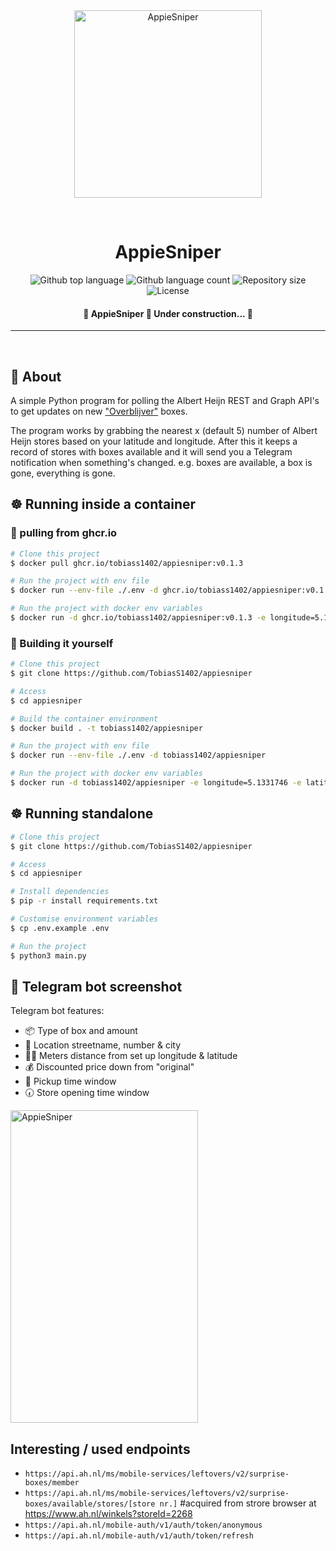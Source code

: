 <div align="center" id="top"> 
  <img src="https://user-images.githubusercontent.com/46230851/190220948-4d11bff5-6278-4420-b328-5d06879db352.png" alt="AppieSniper" width="300" height="300" />

  &#xa0;

</div>

<h1 align="center">AppieSniper</h1>

<p align="center">
  <img alt="Github top language" src="https://img.shields.io/github/languages/top/TobiasS1402/appiesniper?color=56BEB8">

  <img alt="Github language count" src="https://img.shields.io/github/languages/count/TobiasS1402/appiesniper?color=56BEB8">

  <img alt="Repository size" src="https://img.shields.io/github/repo-size/TobiasS1402/appiesniper?color=56BEB8">

  <img alt="License" src="https://img.shields.io/github/license/{{YOUR_GITHUB_USERNAME}}/appiesniper?color=56BEB8">

  <!-- <img alt="Github issues" src="https://img.shields.io/github/issues/{{YOUR_GITHUB_USERNAME}}/appiesniper?color=56BEB8" /> -->

  <!-- <img alt="Github forks" src="https://img.shields.io/github/forks/{{YOUR_GITHUB_USERNAME}}/appiesniper?color=56BEB8" /> -->

  <!-- <img alt="Github stars" src="https://img.shields.io/github/stars/{{YOUR_GITHUB_USERNAME}}/appiesniper?color=56BEB8" /> -->
</p>

<Status>

<h4 align="center"> 
	🚧  AppieSniper 🚀 Under construction...  🚧
</h4> 

<hr>

<br>

## :dart: About ##

A simple Python program for polling the Albert Heijn REST and Graph API's to get updates on new ["Overblijver"](https://www.ah.nl/over-ah/beter-eten/overblijvers) boxes.

The program works by grabbing the nearest x (default 5) number of Albert Heijn stores based on your latitude and longitude. After this it keeps a record of stores with boxes available and it will send you a Telegram notification when something's changed. e.g. boxes are available, a box is gone, everything is gone.

## ☸ Running inside a container ##

### 🚢 pulling from ghcr.io ###
```bash
# Clone this project
$ docker pull ghcr.io/tobiass1402/appiesniper:v0.1.3

# Run the project with env file
$ docker run --env-file ./.env -d ghcr.io/tobiass1402/appiesniper:v0.1.3

# Run the project with docker env variables
$ docker run -d ghcr.io/tobiass1402/appiesniper:v0.1.3 -e longitude=5.1331746 -e latitude=51.5868726 -e telegram_bot_token='xxxxxxxx:xxxxxxxxxxxxxxxxxxxx' -e telegram_chat_id='xxxxxxxx' -e number_of_stores=5
```

### 🔨 Building it yourself ###
```bash
# Clone this project
$ git clone https://github.com/TobiasS1402/appiesniper

# Access
$ cd appiesniper

# Build the container environment
$ docker build . -t tobiass1402/appiesniper

# Run the project with env file
$ docker run --env-file ./.env -d tobiass1402/appiesniper

# Run the project with docker env variables
$ docker run -d tobiass1402/appiesniper -e longitude=5.1331746 -e latitude=51.5868726 -e telegram_bot_token='xxxxxxxx:xxxxxxxxxxxxxxxxxxxx' -e telegram_chat_id='xxxxxxxx' -e number_of_stores=5
```

## ☸ Running standalone ##

```bash
# Clone this project
$ git clone https://github.com/TobiasS1402/appiesniper

# Access
$ cd appiesniper

# Install dependencies
$ pip -r install requirements.txt

# Customise environment variables
$ cp .env.example .env

# Run the project
$ python3 main.py

```
## 🤖 Telegram bot screenshot
Telegram bot features:
- 📦 Type of box and amount
- 🏢 Location streetname, number & city
- 🏃‍♂️ Meters distance from set up longitude & latitude
- 💰 Discounted price down from "original"
- 🔔 Pickup time window
- 🕢 Store opening time window
<div align="left" id="top"> 
  <img src="https://user-images.githubusercontent.com/46230851/190221028-976d68be-8ace-45b4-be18-ddcc43cce262.png" alt="AppieSniper" width="300" height="500" />
</div>
	
## Interesting / used endpoints
- `https://api.ah.nl/ms/mobile-services/leftovers/v2/surprise-boxes/member`
- `https://api.ah.nl/ms/mobile-services/leftovers/v2/surprise-boxes/available/stores/[store nr.]` #acquired from strore browser at https://www.ah.nl/winkels?storeId=2268 
- `https://api.ah.nl/mobile-auth/v1/auth/token/anonymous`
- `https://api.ah.nl/mobile-auth/v1/auth/token/refresh`
